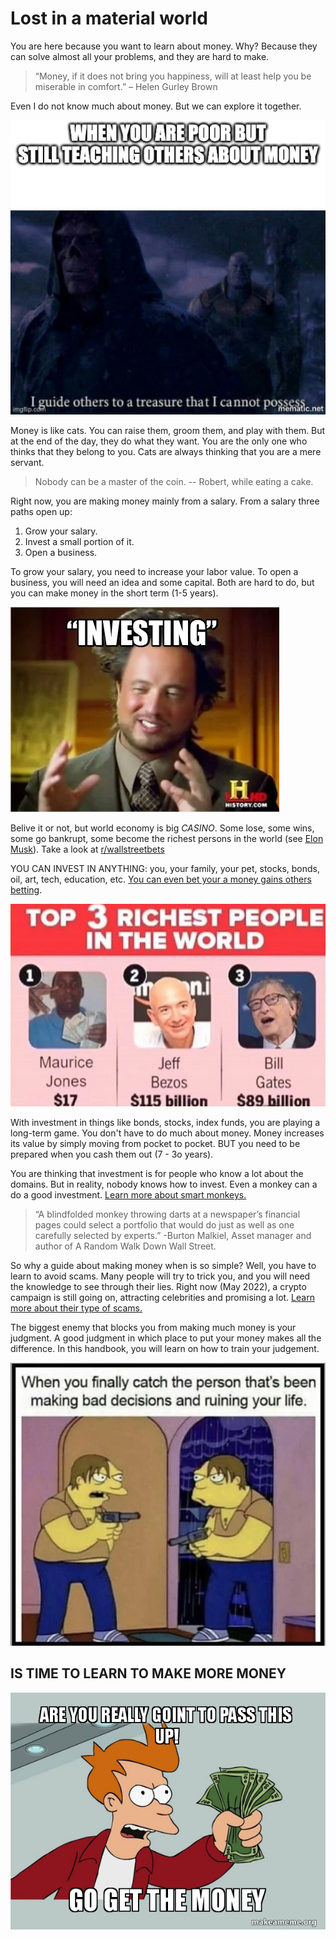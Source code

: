 # Lost in a material world

You are here because you want to learn about money. Why? Because they can solve almost all your problems, and they are hard to make.

> “Money, if it does not bring you happiness, will at least help you be miserable in comfort.”
– Helen Gurley Brown

Even I do not know much about money. But we can explore it together.

![I guide others](memes/../../memes/i-guide-others.jpeg)

Money is like cats. You can raise them, groom them, and play with them. But at the end of the day, they do what they want. You are the only one who thinks that they belong to you. Cats are always thinking that you are a mere servant.

> Nobody can be a master of the coin. -- Robert, while eating a cake.

Right now, you are making money mainly from a salary. From a salary three paths open up:

1. Grow your salary.
2. Invest a small portion of it.
3. Open a business.

To grow your salary, you need to increase your labor value. To open a business, you will need an idea and some capital. Both are hard to do, but you can make money in the short term (1-5 years). 

![investing](../memes/investing.webp)

Belive it or not, but world economy is big *CASINO*. Some lose, some wins, some go bankrupt, some become the richest persons in the world (see [Elon Musk](https://www.cbsnews.com/news/elon-musk-300-billion-net-worth/)). Take a look at [r/wallstreetbets](https://www.reddit.com/r/wallstreetbets/)

YOU CAN INVEST IN ANYTHING: you, your family, your pet, stocks, bonds, oil, art, tech, education, etc. [You can even bet your a money gains others betting](https://www.investopedia.com/terms/s/shortselling.asp).

![maurice](../memes/maurice.png)

With investment in things like bonds, stocks, index funds, you are playing a long-term game. You don't have to do much about money. Money increases its value by simply moving from pocket to pocket. BUT you need to be prepared when you cash them out (7 - 3o years).

You are thinking that investment is for people who know a lot about the domains. But in reality, nobody knows how to invest. Even a monkey can a do a good investment. [Learn more about smart monkeys.](https://www.wsj.com/articles/SB991681622136214659)

> “A blindfolded monkey throwing darts at a newspaper’s financial pages could select a portfolio that would do just as well as one carefully selected by experts.”
-Burton Malkiel, Asset manager and author of A Random Walk Down Wall Street.

So why a guide about making money when is so simple? Well, you have to learn to avoid scams. Many people will try to trick you, and you will need the knowledge to see through their lies. Right now (May 2022), a crypto campaign is still going on, attracting celebrities and promising a lot. [Learn more about their type of scams.](https://www.forbes.com/advisor/investing/cryptocurrency/bitcoin-scams-fraud/)

The biggest enemy that blocks you from making much money is your judgment. A good judgment in which place to put your money makes all the difference.
In this handbook, you will learn on how to train your judgement.

![you are your own enemy](../memes/enemy.webp)

## IS TIME TO LEARN TO MAKE MORE MONEY

![go get money](../memes/go-get-money.jpeg)